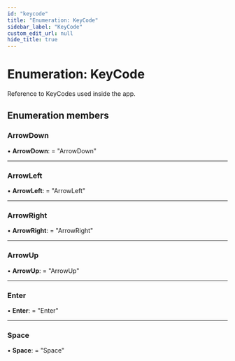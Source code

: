 ```yaml
---
id: "keycode"
title: "Enumeration: KeyCode"
sidebar_label: "KeyCode"
custom_edit_url: null
hide_title: true
---
```


# Enumeration: KeyCode

Reference to KeyCodes used inside the app.

## Enumeration members

### ArrowDown

• **ArrowDown**: = "ArrowDown"

___

### ArrowLeft

• **ArrowLeft**: = "ArrowLeft"

___

### ArrowRight

• **ArrowRight**: = "ArrowRight"

___

### ArrowUp

• **ArrowUp**: = "ArrowUp"

___

### Enter

• **Enter**: = "Enter"

___

### Space

• **Space**: = "Space"

